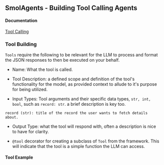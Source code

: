## SmolAgents - Building Tool Calling Agents

#### Documentation

[Tool Calling](https://huggingface.co/learn/agents-course/unit2/smolagents/tools)

### Tool Building

`Tools` require the following to be relevant for the LLM to process and format the JSON responses to then be executed on your behalf.

* Name: What the tool is called.
* Tool Description: a defined scope and definition of the tool's functionality for the model, as provided context to allude to it's purpose for being utilized.

* Input Types: Tool arguments and their specific data types, `str, int, bool`, such as  `record: str`. a brief description is key too. 

`record (str): title of the record the user wants to fetch details about.`

* Output Type: what the tool will respond with, often a description is nice to have for clarity.

* `@tool` decorator for creating a subclass of `Tool` from the framework. This will indicate that the tool is a simple function the LLM can access. 

#### Tool Example







